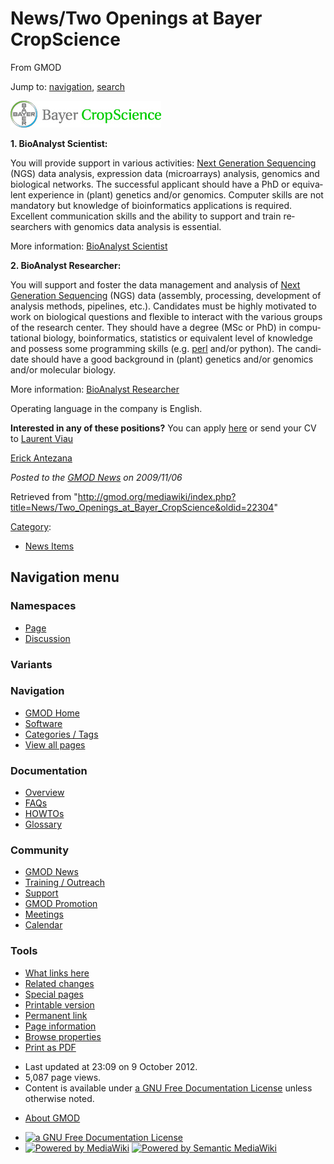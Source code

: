 <div id="mw-page-base" class="noprint">

</div>

<div id="mw-head-base" class="noprint">

</div>

<div id="content" class="mw-body" role="main">

<span id="top"></span>

<div id="mw-js-message" style="display:none;">

</div>



# <span dir="auto">News/Two Openings at Bayer CropScience</span>

<div id="bodyContent">

<div id="siteSub">

From GMOD

</div>

<div id="contentSub">

</div>

<div id="jump-to-nav" class="mw-jump">

Jump to: [navigation](#mw-navigation), [search](#p-search)

</div>

<div id="mw-content-text" class="mw-content-ltr" lang="en" dir="ltr">

<div class="floatright">

<a href="http://www.mybayerjob.com/en" rel="nofollow"
title="Open positions at Bayer CropScience"><img
src="../../mediawiki/images/7/7e/Logo_BayerCropScience.gif" width="241"
height="43" alt="Open positions at Bayer CropScience" /></a>

</div>

**1. BioAnalyst Scientist:**

You will provide support in various activities: [Next Generation
Sequencing](../Next_Generation_Sequencing "Next Generation Sequencing")
(NGS) data analysis, expression data (microarrays) analysis, genomics
and biological networks. The successful applicant should have a PhD or
equivalent experience in (plant) genetics and/or genomics. Computer
skills are not mandatory but knowledge of bioinformatics applications is
required. Excellent communication skills and the ability to support and
train researchers with genomics data analysis is essential.

More information: <a
href="https://mybayerjob.bayerbbs.com/sap(bD1lbiZjPTAwNQ==)/bc/bsp/sap/hrrcf_pinst_pbl/application.do?PARAM=UElOU1RfR1VJRD00QUE2NjQ4RkNFNjUwMDlBRTEwMDgwMDAwQUJGRDkwRQ%3d%3d"
class="external text" rel="nofollow">BioAnalyst Scientist</a>

**2. BioAnalyst Researcher:**

You will support and foster the data management and analysis of [Next
Generation
Sequencing](../Next_Generation_Sequencing "Next Generation Sequencing")
(NGS) data (assembly, processing, development of analysis methods,
pipelines, etc.). Candidates must be highly motivated to work on
biological questions and flexible to interact with the various groups of
the research center. They should have a degree (MSc or PhD) in
computational biology, boinformatics, statistics or equivalent level of
knowledge and possess some programming skills (e.g.
[perl](../Glossary#Perl "Glossary") and/or python). The candidate should
have a good background in (plant) genetics and/or genomics and/or
molecular biology.

More information: <a
href="https://mybayerjob.bayerbbs.com/sap(bD1lbiZjPTAwNQ==)/bc/bsp/sap/hrrcf_pinst_pbl/application.do?PARAM=UElOU1RfR1VJRD00QUI3NUU2MzIzRDcwMTEyRTEwMDgwMDAwQUJGRDkwRQ%3d%3d"
class="external text" rel="nofollow">BioAnalyst Researcher</a>

Operating language in the company is English.

**Interested in any of these positions?** You can apply
<a href="http://www.mybayerjob.com/en" class="external text"
rel="nofollow">here</a> or send your CV to
<a href="mailto:Laurent.viau@bayercropscience.com" class="external text"
rel="nofollow">Laurent Viau</a>

[Erick Antezana](../User:ErickAntezana "User:ErickAntezana")

  

<div class="newsfooter">

*Posted to the [GMOD News](../GMOD_News "GMOD News") on 2009/11/06*

</div>

</div>

<div class="printfooter">

Retrieved from
"<http://gmod.org/mediawiki/index.php?title=News/Two_Openings_at_Bayer_CropScience&oldid=22304>"

</div>

<div id="catlinks" class="catlinks">

<div id="mw-normal-catlinks" class="mw-normal-catlinks">

[Category](../Special:Categories "Special:Categories"):

- [News Items](../Category:News_Items "Category:News Items")

</div>

</div>

<div class="visualClear">

</div>

</div>

</div>

<div id="mw-navigation">

## Navigation menu

<div id="mw-head">



<div id="left-navigation">

<div id="p-namespaces" class="vectorTabs" role="navigation"
aria-labelledby="p-namespaces-label">

### Namespaces

- <span id="ca-nstab-main"><a href="Two_Openings_at_Bayer_CropScience" accesskey="c"
  title="View the content page [c]">Page</a></span>
- <span id="ca-talk"><a
  href="http://gmod.org/mediawiki/index.php?title=Talk:News/Two_Openings_at_Bayer_CropScience&amp;action=edit&amp;redlink=1"
  accesskey="t"
  title="Discussion about the content page [t]">Discussion</a></span>

</div>

<div id="p-variants" class="vectorMenu emptyPortlet" role="navigation"
aria-labelledby="p-variants-label">

### 

### Variants[](#)

<div class="menu">

</div>

</div>

</div>

<div id="right-navigation">





</div>



</div>

</div>

</div>

<div id="mw-panel">

<div id="p-logo" role="banner">

<a href="../Main_Page"
style="background-image: url(../../images/GMOD-cogs.png);"
title="Visit the main page"></a>

</div>

<div id="p-Navigation" class="portal" role="navigation"
aria-labelledby="p-Navigation-label">

### Navigation

<div class="body">

- <span id="n-GMOD-Home">[GMOD Home](../Main_Page)</span>
- <span id="n-Software">[Software](../GMOD_Components)</span>
- <span id="n-Categories-.2F-Tags">[Categories /
  Tags](../Categories)</span>
- <span id="n-View-all-pages">[View all
  pages](../Special:AllPages)</span>

</div>

</div>

<div id="p-Documentation" class="portal" role="navigation"
aria-labelledby="p-Documentation-label">

### Documentation

<div class="body">

- <span id="n-Overview">[Overview](../Overview)</span>
- <span id="n-FAQs">[FAQs](../Category:FAQ)</span>
- <span id="n-HOWTOs">[HOWTOs](../Category:HOWTO)</span>
- <span id="n-Glossary">[Glossary](../Glossary)</span>

</div>

</div>

<div id="p-Community" class="portal" role="navigation"
aria-labelledby="p-Community-label">

### Community

<div class="body">

- <span id="n-GMOD-News">[GMOD News](../GMOD_News)</span>
- <span id="n-Training-.2F-Outreach">[Training /
  Outreach](../Training_and_Outreach)</span>
- <span id="n-Support">[Support](../Support)</span>
- <span id="n-GMOD-Promotion">[GMOD Promotion](../GMOD_Promotion)</span>
- <span id="n-Meetings">[Meetings](../Meetings)</span>
- <span id="n-Calendar">[Calendar](../Calendar)</span>

</div>

</div>

<div id="p-tb" class="portal" role="navigation"
aria-labelledby="p-tb-label">

### Tools

<div class="body">

- <span id="t-whatlinkshere"><a
  href="../Special:WhatLinksHere/News/Two_Openings_at_Bayer_CropScience"
  accesskey="j" title="A list of all wiki pages that link here [j]">What
  links here</a></span>
- <span id="t-recentchangeslinked"><a
  href="../Special:RecentChangesLinked/News/Two_Openings_at_Bayer_CropScience"
  accesskey="k"
  title="Recent changes in pages linked from this page [k]">Related
  changes</a></span>
- <span id="t-specialpages"><a href="../Special:SpecialPages" accesskey="q"
  title="A list of all special pages [q]">Special pages</a></span>
- <span id="t-print"><a
  href="http://gmod.org/mediawiki/index.php?title=News/Two_Openings_at_Bayer_CropScience&amp;printable=yes"
  rel="alternate" accesskey="p"
  title="Printable version of this page [p]">Printable version</a></span>
- <span id="t-permalink">[Permanent
  link](http://gmod.org/mediawiki/index.php?title=News/Two_Openings_at_Bayer_CropScience&oldid=22304 "Permanent link to this revision of the page")</span>
- <span id="t-info">[Page
  information](http://gmod.org/mediawiki/index.php?title=News/Two_Openings_at_Bayer_CropScience&action=info)</span>
- <span id="t-smwbrowselink"><a href="../Special:Browse/News-2FTwo_Openings_at_Bayer_CropScience"
  rel="smw-browse">Browse properties</a></span>
- <span id="t-pdf">[Print as
  PDF](http://gmod.org/mediawiki/index.php?title=Special:PdfPrint&page=News/Two_Openings_at_Bayer_CropScience)</span>

</div>

</div>

</div>

</div>

<div id="footer" role="contentinfo">

- <span id="footer-info-lastmod">Last updated at 23:09 on 9 October
  2012.</span>
- <span id="footer-info-viewcount">5,087 page views.</span>
- <span id="footer-info-copyright">Content is available under
  <a href="http://www.gnu.org/licenses/fdl-1.3.html" class="external"
  rel="nofollow">a GNU Free Documentation License</a> unless otherwise
  noted.</span>

<!-- -->

- <span id="footer-places-about">[About
  GMOD](../GMOD:About "GMOD:About")</span>

<!-- -->

- <span id="footer-copyrightico">[<img src="http://www.gnu.org/graphics/gfdl-logo-small.png" width="88"
  height="31" alt="a GNU Free Documentation License" />](http://www.gnu.org/licenses/fdl-1.3.html)</span>
- <span id="footer-poweredbyico">[<img
  src="../../mediawiki/skins/common/images/poweredby_mediawiki_88x31.png"
  width="88" height="31" alt="Powered by MediaWiki" />](http://www.mediawiki.org/)
  [<img
  src="../../mediawiki/extensions/SemanticMediaWiki/resources/images/smw_button.png"
  width="88" height="31" alt="Powered by Semantic MediaWiki" />](https://www.semantic-mediawiki.org/wiki/Semantic_MediaWiki)</span>

<div style="clear:both">

</div>

</div>
